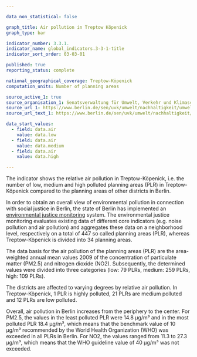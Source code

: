 ```yaml
---

data_non_statistical: false

graph_title: Air pollution in Treptow Köpenick
graph_type: bar

indicator_number: 3.3.1.
indicator_name: global_indicators.3-3-1-title
indicator_sort_order: 03-03-01

published: true
reporting_status: complete

national_geographical_coverage: Treptow-Köpenick
computation_units: Number of planning areas

source_active_1: true
source_organisation_1: Senatsverwaltung für Umwelt, Verkehr und Klimaschutz
source_url_1: https://www.berlin.de/sen/uvk/umwelt/nachhaltigkeit/umweltgerechtigkeit/
source_url_text_1: https://www.berlin.de/sen/uvk/umwelt/nachhaltigkeit/umweltgerechtigkeit/

data_start_values:
  - field: data.air
    value: data.low
  - field: data.air
    value: data.medium
  - field: data.air
    value: data.high

---
```


The indicator shows the relative air pollution in Treptow-Köpenick, i.e. the number of low, medium and high polluted planning areas (PLR) in Treptow-Köpenick compared to the planning areas of other districts in Berlin. <br>

In order to obtain an overall view of environmental pollution in connection with social justice in Berlin, the state of Berlin has implemented an [environmental justice monitoring](https://www.berlin.de/sen/uvk/umwelt/nachhaltigkeit/umweltgerechtigkeit/) system. The environmental justice monitoring evaluates existing data of different core indicators (e.g. noise pollution and air pollution) and aggregates these data on a neighborhood level, respectively on a total of 447 so called planning areas (PLR), whereas Treptow-Köpenick is divided into 34 planning areas. <br>                   

The data basis for the air pollution of the planning areas (PLR) are the area-weighted annual mean values 2009 of the concentration of particulate matter (PM2.5) and nitrogen dioxide (NO2). Subsequently, the determined values were divided into three categories (low: 79 PLRs, medium: 259 PLRs, high: 109 PLRs). <br> 

The districts are affected to varying degrees by relative air pollution. In Treptow-Köpenick, 1 PLR is highly polluted, 21 PLRs are medium polluted and 12 PLRs are low polluted. <br> 

Overall, air pollution in Berlin increases from the periphery to the center. For PM2.5, the values in the least polluted PLR were 14.8 μg/m³ and in the most polluted PLR 18.4 μg/m³, which means that the benchmark value of 10 μg/m³ recommended by the World Health Organization (WHO) was exceeded in all PLRs in Berlin. For NO2, the values ranged from 11.3 to 27.3 μg/m³, which means that the WHO guideline value of 40 μg/m³ was not exceeded.
